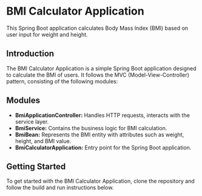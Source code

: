 # BMI Calculator Application

This Spring Boot application calculates Body Mass Index (BMI) based on user input for weight and height.

## Introduction

The BMI Calculator Application is a simple Spring Boot application designed to calculate the BMI of users. It follows the MVC (Model-View-Controller) pattern, consisting of the following modules:

## Modules

- **BmiApplicationController:** Handles HTTP requests, interacts with the service layer.
- **BmiService:** Contains the business logic for BMI calculation.
- **BmiBean:** Represents the BMI entity with attributes such as weight, height, and BMI value.
- **BmiCalculatorApplication:** Entry point for the Spring Boot application.

## Getting Started

To get started with the BMI Calculator Application, clone the repository and follow the build and run instructions below.


